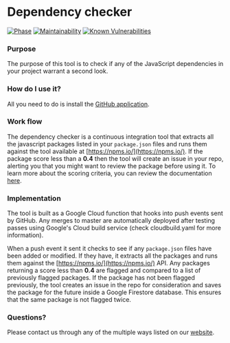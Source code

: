 # Dependency checker
[![Phase](https://img.shields.io/badge/Phase-Beta-22a7f0.svg)](https://digital.canada.ca/products/)  [![Maintainability](https://api.codeclimate.com/v1/badges/88a373736a5d0cf45b55/maintainability)](https://codeclimate.com/github/cds-snc/dependency-checker/maintainability)
[![Known Vulnerabilities](https://snyk.io/test/github/cds-snc/dependency-checker/badge.svg)](https://snyk.io/test/github/cds-snc/dependency-checker)

### Purpose

The purpose of this tool is to check if any of the JavaScript dependencies in your project warrant a second look.

### How do I use it?

All you need to do is install the [GitHub application](https://github.com/apps/cds-snc-dependency-checker).

### Work flow

The dependency checker is a continuous integration tool that extracts all the javascript packages listed in your `package.json` files and runs them against the tool available at [https://npms.io/](https://npms.io/). If the package score less than a **0.4** then the tool will create an issue in your repo, alerting you that you might want to review the package before using it. To learn more about the scoring criteria, you can review the documentation [here](https://npms.io/about).

### Implementation

The tool is built as a Google Cloud function that hooks into push events sent by GitHub. Any merges to master are automatically deployed after testing passes using Google's Cloud build service (check cloudbuild.yaml for more information). 

When a push event it sent it checks to see if any `package.json` files have been added or modified. If they have, it extracts all the packages and runs them against the [https://npms.io/](https://npms.io/) API. Any packages returning a score less than **0.4** are flagged and compared to a list of previously flagged packages. If the package has not been flagged previously, the tool creates an issue in the repo for consideration and saves the package for the future inside a Google Firestore database. This ensures that the same package is not flagged twice.

### Questions?

Please contact us through any of the multiple ways listed on our [website](https://digital.canada.ca/).

